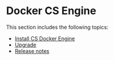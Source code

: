 <!--[metadata]>
+++
title = "CS Docker Engine"
description = "Learn more about the Commercially Supported Docker Engine."
keywords = ["docker, engine, documentation"]
[menu.main]
identifier="menu_csengine"
weight=-65
+++
<![end-metadata]-->

# Docker CS Engine

This section includes the following topics:

* [Install CS Docker Engine](install.md)
* [Upgrade](upgrade.md)
* [Release notes](release-notes/release-notes.md)
